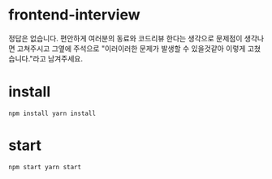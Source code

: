 # frontend-interview

정답은 없습니다. 편안하게 여러분의 동료와 코드리뷰 한다는 생각으로 문제점이 생각나면 고쳐주시고 그옆에 주석으로 "이러이러한 문제가 발생할 수 있을것같아 이렇게 고쳤습니다."라고 남겨주세요. 

# install
`
npm install
yarn install
`

# start
`
npm start
yarn start
`
